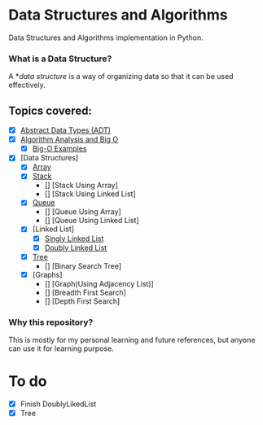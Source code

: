 # Data Structures and Algorithms
Data Structures and Algorithms implementation in Python.

### What is a Data Structure? 
 A **data structure* is a way of organizing data so that it can be used effectively.


## Topics covered:
- [x] [Abstract Data Types (ADT)](Notebooks\Abstract_Data_Types.ipynb)
- [x] [Algorithm Analysis and Big O](Notebooks\Algorithm_Analysis_and_Big-O.ipynb)
    - [x] [Big-O Examples](Notebooks\Abstract_Data_Types.ipynb)
- [x] [Data Structures]
    - [x] [Array](Data-Structures/array.py)
    - [x] [Stack](Notebooks\Stacks.ipynb)
        - [] [Stack Using Array]
        - [] [Stack Using Linked List]
    - [x] [Queue](Notebooks\Queue.ipynb)
        - [] [Queue Using Array]
        - [] [Queue Using Linked List]
    - [x] [Linked List]
    	- [x] [Singly Linked List](Notebooks\Linked_List.ipynb)
        - [x] [Doubly Linked List](Notebooks\Doubly_Linked_List.ipynb)
    - [x] [Tree](Data-Structures/Tree)
    	- [] [Binary Search Tree]
    - [x] [Graphs]
    	- [] [Graph(Using Adjacency List)]
        - [] [Breadth First Search]
        - [] [Depth First Search]


### Why this repository?
This is mostly for my personal learning and future references, but anyone can use it for learning purpose.

# To do
- [x] Finish DoublyLikedList
- [x] Tree
